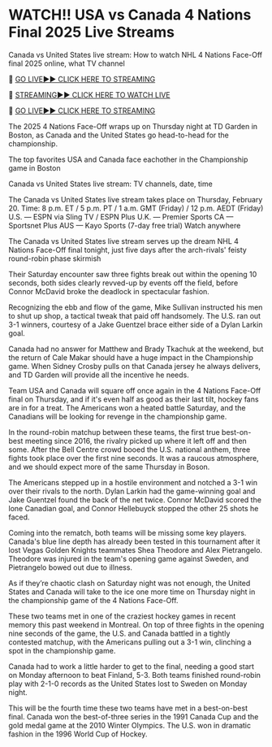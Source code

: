 

# WATCH!! USA vs Canada 4 Nations Final 2025 Live Streams
Canada vs United States live stream: How to watch NHL 4 Nations Face-Off final 2025 online, what TV channel

🔴 [GO LIVE►► CLICK HERE TO STREAMING](https://amzon-hockeyhub.blogspot.com/)

🔴 [STREAMING►► CLICK HERE TO WATCH LIVE](https://amzon-hockeyhub.blogspot.com/)

🔴 [GO LIVE►► CLICK HERE TO STREAMING](https://amzon-hockeyhub.blogspot.com/)

The 2025 4 Nations Face-Off wraps up on Thursday night at TD Garden in Boston, as Canada and the United States go head-to-head for the championship.

The top favorites USA and Canada face eachother in the Championship game in Boston

Canada vs United States live stream: TV channels, date, time

The Canada vs United States live stream takes place on Thursday, February 20.
Time: 8 p.m. ET / 5 p.m. PT / 1 a.m. GMT (Friday) / 12 p.m. AEDT (Friday)
U.S. — ESPN via Sling TV / ESPN Plus
U.K. — Premier Sports
CA — Sportsnet Plus
AUS — Kayo Sports (7-day free trial)
Watch anywhere

The Canada vs United States live stream serves up the dream NHL 4 Nations Face-Off final tonight, just five days after the arch-rivals' feisty round-robin phase skirmish

Their Saturday encounter saw three fights break out within the opening 10 seconds, both sides clearly revved-up by events off the field, before Connor McDavid broke the deadlock in spectacular fashion.

Recognizing the ebb and flow of the game, Mike Sullivan instructed his men to shut up shop, a tactical tweak that paid off handsomely. The U.S. ran out 3-1 winners, courtesy of a Jake Guentzel brace either side of a Dylan Larkin goal.

Canada had no answer for Matthew and Brady Tkachuk at the weekend, but the return of Cale Makar should have a huge impact in the Championship game. When Sidney Crosby pulls on that Canada jersey he always delivers, and TD Garden will provide all the incentive he needs.

Team USA and Canada will square off once again in the 4 Nations Face-Off final on Thursday, and if it's even half as good as their last tilt, hockey fans are in for a treat. The Americans won a heated battle Saturday, and the Canadians will be looking for revenge in the championship game.

In the round-robin matchup between these teams, the first true best-on-best meeting since 2016, the rivalry picked up where it left off and then some. After the Bell Centre crowd booed the U.S. national anthem, three fights took place over the first nine seconds. It was a raucous atmosphere, and we should expect more of the same Thursday in Boson.

The Americans stepped up in a hostile environment and notched a 3-1 win over their rivals to the north. Dylan Larkin had the game-winning goal and Jake Guentzel found the back of the net twice. Connor McDavid scored the lone Canadian goal, and Connor Hellebuyck stopped the other 25 shots he faced.

Coming into the rematch, both teams will be missing some key players. Canada's blue line depth has already been tested in this tournament after it lost Vegas Golden Knights teammates Shea Theodore and Alex Pietrangelo. Theodore was injured in the team's opening game against Sweden, and Pietrangelo bowed out due to illness.

As if they’re chaotic clash on Saturday night was not enough, the United States and Canada will take to the ice one more time on Thursday night in the championship game of the 4 Nations Face-Off.

These two teams met in one of the craziest hockey games in recent memory this past weekend in Montreal. On top of three fights in the opening nine seconds of the game, the U.S. and Canada battled in a tightly contested matchup, with the Americans pulling out a 3-1 win, clinching a spot in the championship game.

Canada had to work a little harder to get to the final, needing a good start on Monday afternoon to beat Finland, 5-3. Both teams finished round-robin play with 2-1-0 records as the United States lost to Sweden on Monday night.

This will be the fourth time these two teams have met in a best-on-best final. Canada won the best-of-three series in the 1991 Canada Cup and the gold medal game at the 2010 Winter Olympics. The U.S. won in dramatic fashion in the 1996 World Cup of Hockey.

